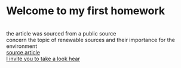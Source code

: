 # Welcome to my first homework
<br>the article was sourced from a public source
<br>concern the topic of renewable sources and their importance for the environment
<br><a rel="noreferrer noopener" target="_blank" href="https://www.money.pl/gospodarka/energia-ze-slonca-przez-cala-dobe-naukowcy-przesuneli-granice-wydajnosci-6827498727762464a.html" title="Źródło">source article</a>
<br><a rel="noreferrer noopener" target="_blank" href="https://parvinaodinaeva.github.io/homepage_2/" title="Źródło">I invite you to take a look hear</a>

